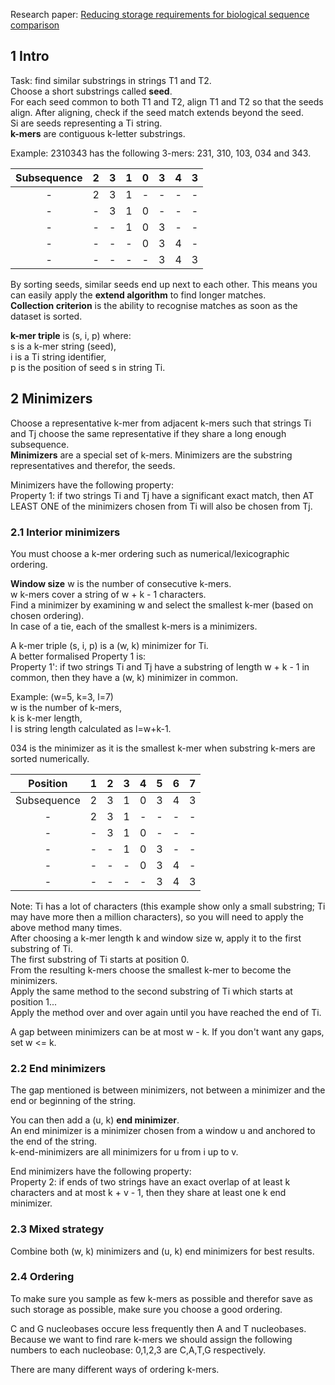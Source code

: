 Research paper: [Reducing storage requirements for biological sequence comparison](https://academic.oup.com/bioinformatics/article/20/18/3363/202143)

## 1 Intro

Task: find similar substrings in strings T1 and T2.  
Choose a short substrings called **seed**.  
For each seed common to both T1 and T2, align T1 and T2 so that the seeds align. After aligning, check if the seed match extends beyond the seed.  
Si are seeds representing a Ti string.  
**k-mers** are contiguous k-letter substrings.  


Example: 2310343 has the following 3-mers: 231, 310, 103, 034 and 343.

| Subsequence | 2 | 3 | 1 | 0 | 3 | 4 | 3 |
| :---: | :---: | :---: | :---: | :---: | :---: | :---: | :---: |
| - | 2 | 3 | 1 | - | - | - | - |
| - | - | 3 | 1 | 0 | - | - | - |
| - | - | - | 1 | 0 | 3 | - | - |
| - | - | - | - | 0 | 3 | 4 | - |
| - | - | - | - | - | 3 | 4 | 3 |

By sorting seeds, similar seeds end up next to each other. This means you can easily apply the **extend algorithm** to find longer matches.  
**Collection criterion** is the ability to recognise matches as soon as the dataset is sorted.  

**k-mer triple** is (s, i, p) where:  
s is a k-mer string (seed),  
i is a Ti string identifier,  
p is the position of seed s in string Ti.  

## 2 Minimizers

Choose a representative k-mer from adjacent k-mers such that strings Ti and Tj choose the same representative if they share a long enough subsequence.  
**Minimizers** are a special set of k-mers. Minimizers are the substring representatives and therefor, the seeds.  

Minimizers have the following property:  
Property 1: if two strings Ti and Tj have a significant exact match, then AT LEAST ONE of the minimizers chosen from Ti will also be chosen from Tj.  

### 2.1 Interior minimizers

You must choose a k-mer ordering such as numerical/lexicographic ordering.  

**Window size** w is the number of consecutive k-mers.  
w k-mers cover a string of w + k - 1 characters.  
Find a minimizer by examining w and select the smallest k-mer (based on chosen ordering).  
In case of a tie, each of the smallest k-mers is a minimizers.  

A k-mer triple (s, i, p) is a (w, k) minimizer for Ti.  
A better formalised Property 1 is:  
Property 1': if two strings Ti and Tj have a substring of length w + k - 1 in common, then they have a (w, k) minimizer in common.  

Example: (w=5, k=3, l=7)  
w is the number of k-mers,  
k is k-mer length,  
l is string length calculated as l=w+k-1.  

034 is the minimizer as it is the smallest k-mer when substring k-mers are sorted numerically.

| Position | 1 | 2 | 3 | 4 | 5 | 6 | 7 |
| :---: | :---: | :---: | :---: | :---: | :---: | :---: | :---: |
| Subsequence | 2 | 3 | 1 | 0 | 3 | 4 | 3 |
| - | 2 | 3 | 1 | - | - | - | - |
| - | - | 3 | 1 | 0 | - | - | - |
| - | - | - | 1 | 0 | 3 | - | - |
| - | - | - | - | 0 | 3 | 4 | - |
| - | - | - | - | - | 3 | 4 | 3 |

Note: Ti has a lot of characters (this example show only a small substring; Ti may have more then a million characters), so you will need to apply the above method many times.  
After choosing a k-mer length k and window size w, apply it to the first substring of Ti.  
The first substring of Ti starts at position 0.  
From the resulting k-mers choose the smallest k-mer to become the minimizers.  
Apply the same method to the second substring of Ti which starts at position 1...  
Apply the method over and over again until you have reached the end of Ti.  

A gap between minimizers can be at most w - k. If you don't want any gaps, set w <= k.  

### 2.2 End minimizers

The gap mentioned is between minimizers, not between a minimizer and the end or beginning of the string.  

You can then add a (u, k) **end minimizer**.  
An end minimizer is a minimizer chosen from a window u and anchored to the end of the string.  
k-end-minimizers are all minimizers for u from i up to v.  

End minimizers have the following property:  
Property 2: if ends of two strings have an exact overlap of at least k characters and at most k + v - 1, then they share at least one k end minimizer.  

### 2.3 Mixed strategy

Combine both (w, k) minimizers and (u, k) end minimizers for best results.  

### 2.4 Ordering

To make sure you sample as few k-mers as possible and therefor save as such storage as possible, make sure you choose a good ordering.  

C and G nucleobases occure less frequently then A and T nucleobases.  
Because we want to find rare k-mers we should assign the following numbers to each nucleobase: 0,1,2,3 are C,A,T,G respectively.  

There are many different ways of ordering k-mers.  
